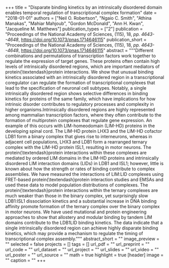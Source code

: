 +++
title = "Disparate binding kinetics by an intrinsically disordered domain enables temporal regulation of transcriptional complex formation"
date = "2018-01-01"
authors = ["Neil O. Robertson", "Ngaio C. Smith", "Athina Manakas", "Mahiar Mahjoub", "Gordon McDonald", "Ann H. Kwan", "Jacqueline M. Matthews"]
publication_types = ["2"]
publication = "Proceedings of the National Academy of Sciences, (115), 18, _pp. 4643--4648_, https://doi.org/10.1073/pnas.1714646115"
publication_short = "Proceedings of the National Academy of Sciences, (115), 18, _pp. 4643--4648_, https://doi.org/10.1073/pnas.1714646115"
abstract = """Different combinations and permutations of transcription factors work together to regulate the expression of target genes. These proteins often contain high levels of intrinsically disordered regions, which are important mediators of protein{\textendash}protein interactions. We show that unusual binding kinetics associated with an intrinsically disordered region in a transcriptional coregulator can regulate the formation of transcriptional complexes that lead to the specification of neuronal cell subtypes. Notably, a single intrinsically disordered region shows selective differences in binding kinetics for proteins of the same family, which have implications for how intrinsic disorder contributes to regulatory processes and complexity in higher organisms.Intrinsically disordered regions are highly represented among mammalian transcription factors, where they often contribute to the formation of multiprotein complexes that regulate gene expression. An example of this occurs with LIM-homeodomain (LIM-HD) proteins in the developing spinal cord. The LIM-HD protein LHX3 and the LIM-HD cofactor LDB1 form a binary complex that gives rise to interneurons, whereas in adjacent cell populations, LHX3 and LDB1 form a rearranged ternary complex with the LIM-HD protein ISL1, resulting in motor neurons. The protein{\textendash}protein interactions within these complexes are mediated by ordered LIM domains in the LIM-HD proteins and intrinsically disordered LIM interaction domains (LIDs) in LDB1 and ISL1; however, little is known about how the strength or rates of binding contribute to complex assemblies. We have measured the interactions of LIM:LID complexes using FRET-based protein{\textendash}protein interaction studies and EMSAs and used these data to model population distributions of complexes. The protein{\textendash}protein interactions within the ternary complexes are much weaker than those in the binary complex, yet surprisingly slow LDB1:ISL1 dissociation kinetics and a substantial increase in DNA binding affinity promote formation of the ternary complex over the binary complex in motor neurons. We have used mutational and protein engineering approaches to show that allostery and modular binding by tandem LIM domains contribute to the LDB1LID binding kinetics. The data indicate that a single intrinsically disordered region can achieve highly disparate binding kinetics, which may provide a mechanism to regulate the timing of transcriptional complex assembly."""
abstract_short = ""
image_preview = ""
selected = false
projects = []
tags = []
url_pdf = ""
url_preprint = ""
url_code = ""
url_dataset = ""
url_project = ""
url_slides = ""
url_video = ""
url_poster = ""
url_source = ""
math = true
highlight = true
[header]
image = ""
caption = ""
+++

